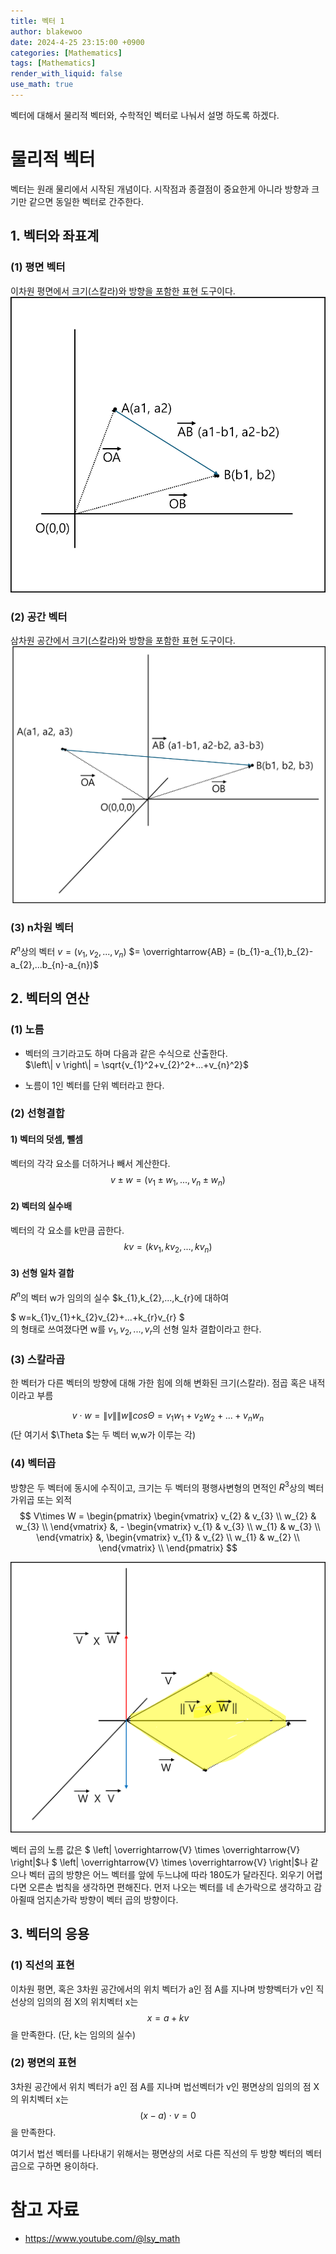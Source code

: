 ```yaml
---
title: 벡터 1
author: blakewoo
date: 2024-4-25 23:15:00 +0900
categories: [Mathematics]
tags: [Mathematics]
render_with_liquid: false
use_math: true
---
```


벡터에 대해서 물리적 벡터와, 수학적인 벡터로 나눠서 설명 하도록 하겠다.

# 물리적 벡터
벡터는 원래 물리에서 시작된 개념이다.
시작점과 종결점이 중요한게 아니라 방향과 크기만 같으면 동일한 벡터로 간주한다.

## 1. 벡터와 좌표계

### (1) 평면 벡터
이차원 평면에서 크기(스칼라)와 방향을 포함한 표현 도구이다.   
![img.png](/assets/blog/math/physical_vector_second_img.png)   


### (2) 공간 벡터
삼차원 공간에서 크기(스칼라)와 방향을 포함한 표현 도구이다.   
![img_1.png](/assets/blog/math/physical_vector_third_img.png)   

### (3) n차원 벡터
$R^{n}$상의 벡터 $v=(v_{1},v_{2},...,v_{n})$
$= \overrightarrow{AB} = (b_{1}-a_{1},b_{2}-a_{2},...b_{n}-a_{n})$

## 2. 벡터의 연산

### (1) 노름
- 벡터의 크기라고도 하며 다음과 같은 수식으로 산출한다.   
$\left\| v \right\| = \sqrt{v_{1}^2+v_{2}^2+...+v_{n}^2}$

- 노름이 1인 벡터를 단위 벡터라고 한다.

### (2) 선형결합
#### 1) 벡터의 덧셈, 뺄셈
벡터의 각각 요소를 더하거나 빼서 계산한다.   
$$ v\pm w = (v_{1}\pm w_{1},...,v_{n}\pm w_{n}) $$

#### 2) 벡터의 실수배
벡터의 각 요소를 k만큼 곱한다.   
$$ kv = (kv_{1},kv_{2},...,kv_{n}) $$

#### 3) 선형 일차 결합
$R^{n}$의 벡터 w가 임의의 실수 $k_{1},k_{2},...,k_{r}에 대하여   

$ w=k_{1}v_{1}+k_{2}v_{2}+...+k_{r}v_{r} $  
의 형태로 쓰여졌다면 w를 $v_{1},v_{2},...,v_{r}$의 선형 일차 결합이라고 한다.

### (3) 스칼라곱
한 벡터가 다른 벡터의 방향에 대해 가한 힘에 의해 변화된 크기(스칼라).
점곱 혹은 내적이라고 부름

$$ v\cdot w = \left\| v \right\| \left\| w \right\| cos\Theta = v_{1}w_{1}+v_{2}w_{2}+...+v_{n}w_{n} $$
(단 여기서 $\Theta $는 두 벡터 w,w가 이루는 각)

### (4) 벡터곱
방향은 두 벡터에 동시에 수직이고, 크기는 두 벡터의 평행사변형의 면적인 $R^{3}$상의 벡터 가위곱 또는 외적
$$ V\times W = \begin{pmatrix}
\begin{vmatrix}
v_{2} & v_{3} \\
w_{2} & w_{3} \\
\end{vmatrix} &, -
\begin{vmatrix}
v_{1} & v_{3} \\
w_{1} & w_{3} \\
\end{vmatrix} &,
\begin{vmatrix}
v_{1} & v_{2} \\
w_{1} & w_{2} \\
\end{vmatrix} \\
\end{pmatrix} $$
      
![img.png](/assets/blog/math/vector_multiplex_img.png)      

벡터 곱의 노름 값은 $ \left\| \overrightarrow{V} \times \overrightarrow{V} \right\|$나 $ \left\| \overrightarrow{V} \times \overrightarrow{V} \right\|$나 같으나
벡터 곱의 방향은 어느 벡터를 앞에 두느냐에 따라 180도가 달라진다. 외우기 어렵다면 오른손 법칙을 생각하면 편해진다.
먼저 나오는 벡터를 네 손가락으로 생각하고 감아쥘때 엄지손가락 방향이 벡터 곱의 방향이다.


## 3. 벡터의 응용
### (1) 직선의 표현
이차원 평면, 혹은 3차원 공간에서의 위치 벡터가 a인 점 A를 지나며
방향벡터가 v인 직선상의 임의의 점 X의 위치벡터 x는 
$$ x=a + kv $$
을 만족한다. (단, k는 임의의 실수)


### (2) 평면의 표현
3차원 공간에서 위치 벡터가 a인 점 A를 지나며 법선벡터가 v인 평면상의
임의의 점 X의 위치벡터 x는 
$$ (x-a)\cdot v = 0$$
을 만족한다.

여기서 법선 벡터를 나타내기 위해서는 평면상의 서로 다른 직선의 두 방향 벡터의 벡터곱으로
구하면 용이하다.


# 참고 자료
- https://www.youtube.com/@lsy_math
